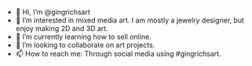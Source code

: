 - 👋 Hi, I’m @gingrichsart
- 👀 I’m interested in mixed media art.  I am mostly a jewelry designer, but enjoy making 2D and 3D art.
- 🌱 I’m currently learning how to sell online.
- 💞️ I’m looking to collaborate on art projects.
- 📫 How to reach me:  Through social media using #gingrichsart.

<!---
gingrichsart/gingrichsart is a ✨ special ✨ repository because its `README.md` (this file) appears on your GitHub profile.
You can click the Preview link to take a look at your changes.
--->
